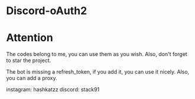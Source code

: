 # Discord-oAuth2

# Attention
The codes belong to me, you can use them as you wish. Also, don't forget to star the project.

The bot is missing a refresh_token, if you add it, you can use it nicely. Also, you can add a proxy.

instagram: hashkatzz
discord: stack91
